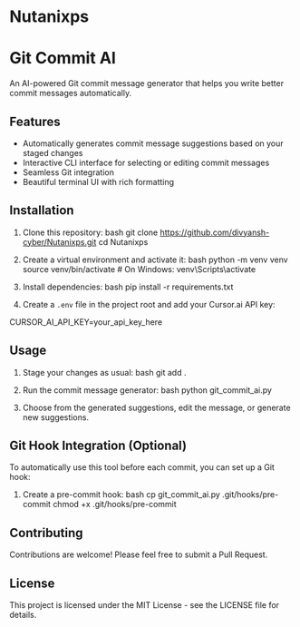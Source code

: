 # Nutanixps
# Git Commit AI

An AI-powered Git commit message generator that helps you write better commit messages automatically.

## Features

- Automatically generates commit message suggestions based on your staged changes
- Interactive CLI interface for selecting or editing commit messages
- Seamless Git integration
- Beautiful terminal UI with rich formatting

## Installation

1. Clone this repository:
bash
git clone https://github.com/divyansh-cyber/Nutanixps.git
cd Nutanixps


2. Create a virtual environment and activate it:
bash
python -m venv venv
source venv/bin/activate  # On Windows: venv\Scripts\activate


3. Install dependencies:
bash
pip install -r requirements.txt


4. Create a `.env` file in the project root and add your Cursor.ai API key:

CURSOR_AI_API_KEY=your_api_key_here


## Usage

1. Stage your changes as usual:
bash
git add .


2. Run the commit message generator:
bash
python git_commit_ai.py


3. Choose from the generated suggestions, edit the message, or generate new suggestions.

## Git Hook Integration (Optional)

To automatically use this tool before each commit, you can set up a Git hook:

1. Create a pre-commit hook:
bash
cp git_commit_ai.py .git/hooks/pre-commit
chmod +x .git/hooks/pre-commit


## Contributing

Contributions are welcome! Please feel free to submit a Pull Request.

## License

This project is licensed under the MIT License - see the LICENSE file for details.
